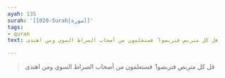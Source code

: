 ```yaml
---
ayah: 135
surah: '[[020-Surah|سورة]]'
tags:
- quran
text: قل كل متربص فتربصوا ۖ فستعلمون من أصحاب الصراط السوي ومن اهتدى

---
```

> قل كل متربص فتربصوا ۖ فستعلمون من أصحاب الصراط السوي ومن اهتدى
